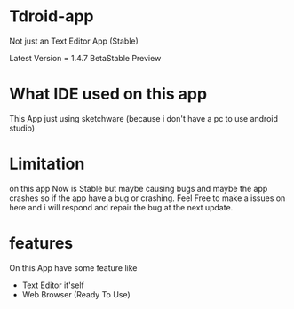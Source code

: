 # Tdroid-app
Not just an Text Editor App (Stable)

Latest Version = 1.4.7 BetaStable Preview

# What IDE used on this app

This App just using sketchware (because i don't have a pc to use android studio)

# Limitation 

on this app Now is Stable but maybe causing bugs and maybe the app crashes so if the app have a bug or crashing. Feel Free to make a issues on here and i will respond and repair the bug at the next update.

# features 

On this App have some feature like

 - Text Editor it'self
 - Web Browser (Ready To Use)

